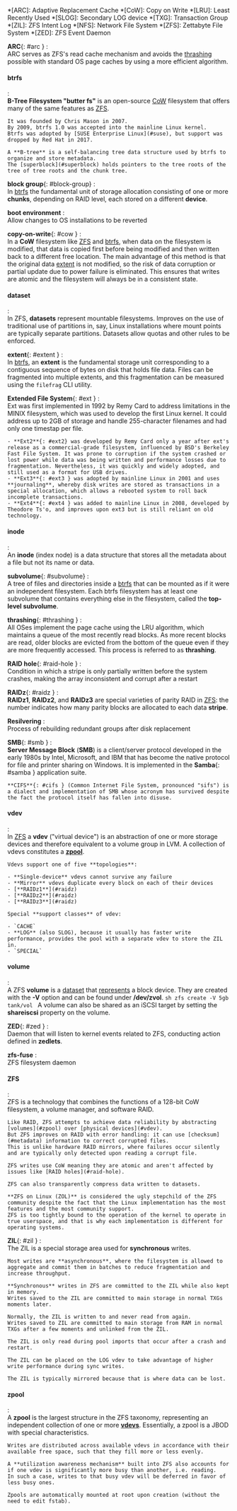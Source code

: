 *[ARC]: Adaptive Replacement Cache
*[CoW]: Copy on Write
*[LRU]: Least Recently Used
*[SLOG]: Secondary LOG device
*[TXG]: Transaction Group
*[ZIL]: ZFS Intent Log
*[NFS]: Network File System
*[ZFS]: Zettabyte File System
*[ZED]: ZFS Event Daemon

**ARC**{: #arc }
:   
    ARC serves as ZFS's read cache mechanism and avoids the [thrashing](#thrashing) possible with standard OS page caches by using a more efficient algorithm.


#### btrfs
:   
    **B-Tree Filesystem "butter fs"** is an open-source [CoW](#cow) filesystem that offers many of the same features as [ZFS](#zfs). 
    
    It was founded by Chris Mason in 2007.
    By 2009, btrfs 1.0 was accepted into the mainline Linux kernel.
    Btrfs was adopted by [SUSE Enterprise Linux](#suse), but support was dropped by Red Hat in 2017.
    
    A **B-tree** is a self-balancing tree data structure used by btrfs to organize and store metadata.
    The [superblock](#superblock) holds pointers to the tree roots of the tree of tree roots and the chunk tree.

**block group**{: #block-group}
:   
    In [btrfs](#btrfs) the fundamental unit of storage allocation consisting of one or more **chunks**, depending on RAID level, each stored on a different **device**.

**boot environment**
:   
    Allow changes to OS installations to be reverted

**copy-on-write**{: #cow }
:   
    In a **CoW** filesystem like [ZFS](#zfs) and [btrfs](#btrfs), when data on the filesystem is modified, that data is copied first before being modified and then written back to a different free location. 
    The main advantage of this method is that the original data [extent](#extent) is not modified, so the risk of data corruption or partial update due to power failure is eliminated.
    This ensures that writes are atomic and the filesystem will always be in a consistent state.

#### dataset
:   
    In ZFS, **datasets** represent mountable filesystems.
    Improves on the use of traditional use of partitions in, say, Linux installations where mount points are typically separate partitions.
    Datasets allow quotas and other rules to be enforced.

**extent**{: #extent }
:   
    In [btrfs](#btrfs), an **extent** is the fundamental storage unit corresponding to a contiguous sequence of bytes on disk that holds file data. 
    Files can be fragmented into multiple extents, and this fragmentation can be measured using the `filefrag` CLI utility.

**Extended File System**{: #ext } 
:   
    Ext was first implemented in 1992 by Remy Card to address limitations in the MINIX filesystem, which was used to develop the first Linux kernel. 
    It could address up to 2GB of storage and handle 255-character filenames and had only one timestap per file.

    - **Ext2**{: #ext2} was developed by Remy Card only a year after ext's release as a commercial-grade filesystem, influenced by BSD's Berkeley Fast File System. It was prone to corruption if the system crashed or lost power while data was being written and performance losses due to fragmentation. Nevertheless, it was quickly and widely adopted, and still used as a format for USB drives.
    - **Ext3**{: #ext3 } was adopted by mainline Linux in 2001 and uses **journaling**, whereby disk writes are stored as transactions in a special allocation, which allows a rebooted system to roll back incomplete transactions.
    - **Ext4**{: #ext4 } was added to mainline Linux in 2008, developed by Theodore Ts'o, and improves upon ext3 but is still reliant on old technology.

#### inode
:   
    An **inode** (index node) is a data structure that stores all the metadata about a file but not its name or data.

**subvolume**{: #subvolume}
:   
    A tree of files and directories inside a [btrfs](#btrfs) that can be mounted as if it were an independent filesystem.
    Each btrfs filesystem has at least one subvolume that contains everything else in the filesystem, called the **top-level subvolume**.

**thrashing**{: #thrashing }
:   
    All OSes implement the page cache using the LRU algorithm, which maintains a queue of the most recently read blocks.
    As more recent blocks are read, older blocks are evicted from the bottom of the queue even if they are more frequently accessed.
    This process is referred to as **thrashing**.
    

**RAID hole**{: #raid-hole }
:   
    Condition in which a stripe is only partially written before the system crashes, making the array inconsistent and corrupt after a restart

**RAIDz**{: #raidz }
:   
    **RAIDz1**, **RAIDz2**, and **RAIDz3** are special varieties of parity RAID in [ZFS](#zfs): the number indicates how many parity blocks are allocated to each data **stripe**.

**Resilvering**
:   
    Process of rebuilding redundant groups after disk replacement

**SMB**{: #smb }
:   
    **Server Message Block** (**SMB**) is a client/server protocol developed in the early 1980s by Intel, Microsoft, and IBM that has become the native protocol for file and printer sharing on Windows.
    It is implemented in the **Samba**{: #samba } application suite.

    **CIFS**{: #cifs } (Common Internet File System, pronounced "sifs") is a dialect and implementation of SMB whose acronym has survived despite the fact the protocol itself has fallen into disuse.


#### vdev
:   
    In [ZFS](#zfs) a **vdev** ("virtual device") is an abstraction of one or more storage devices and therefore equivalent to a volume group in LVM.
    A collection of vdevs constitutes a [**zpool**](#zpool).

    Vdevs support one of five **topologies**:

    - **Single-device** vdevs cannot survive any failure
    - **Mirror** vdevs duplicate every block on each of their devices
    - [**RAIDz1**](#raidz)
    - [**RAIDz2**](#raidz)
    - [**RAIDz3**](#raidz)

    Special **support classes** of vdev:

    - `CACHE`
    - **LOG** (also SLOG), because it usually has faster write performance, provides the pool with a separate vdev to store the ZIL in.
    - `SPECIAL`

#### volume
:   
    A ZFS **volume** is a [dataset](#dataset) that [represents](https://docs.oracle.com/cd/E18752_01/html/819-5461/gaypf.html) a block device.
    They are created with the **-V** option and can be found under **/dev/zvol**.
    ```sh
    zfs create -V 5gb tank/vol
    ```
    A volume can also be shared as an iSCSI target by setting the **shareiscsi** property on the volume.

**ZED**{: #zed }
:   
    Daemon that will listen to kernel events related to ZFS, conducting action defined in **zedlets**.

**zfs-fuse**
:   
    ZFS filesystem daemon


#### ZFS
:   
    ZFS is a technology that combines the functions of a 128-bit CoW filesystem, a volume manager, and software RAID.

    Like RAID, ZFS attempts to achieve data reliability by abstracting [volumes](#zpool) over [physical devices](#vdev). 
    But ZFS improves on RAID with error handling: it can use [checksum](#metadata) information to correct corrupted files.
    This is unlike hardware RAID mirrors, where failures occur silently and are typically only detected upon reading a corrupt file.

    ZFS writes use CoW meaning they are atomic and aren't affected by issues like [RAID holes](#raid-hole).

    ZFS can also transparently compress data written to datasets.

    **ZFS on Linux (ZOL)** is considered the ugly stepchild of the ZFS community despite the fact that the Linux implementation has the most features and the most community support.
    ZFS is too tightly bound to the operation of the kernel to operate in true userspace, and that is why each implementation is different for operating systems.

**ZIL**{: #zil }
:   
    The ZIL is a special storage area used for **synchronous** writes.

    Most writes are **asynchronous**, where the filesystem is allowed to aggregate and commit them in batches to reduce fragmentation and increase throughput.

    **Synchronous** writes in ZFS are committed to the ZIL while also kept in memory.
    Writes saved to the ZIL are committed to main storage in normal TXGs moments later.

    Normally, the ZIL is written to and never read from again.
    Writes saved to ZIL are committed to main storage from RAM in normal TXGs after a few moments and unlinked from the ZIL.

    The ZIL is only read during pool imports that occur after a crash and restart.

    The ZIL can be placed on the LOG vdev to take advantage of higher write performance during sync writes.

    The ZIL is typically mirrored because that is where data can be lost.

#### zpool
:   
    A **zpool** is the largest structure in the ZFS taxonomy, representing an independent collection of one or more [**vdevs**](#vdev).
    Essentially, a zpool is a JBOD with special characteristics.

    Writes are distributed across available vdevs in accordance with their available free space, such that they fill more or less evenly.

    A **utilization awareness mechanism** built into ZFS also accounts for if one vdev is significantly more busy than another, i.e. reading.
    In such a case, writes to that busy vdev will be deferred in favor of less busy ones.

    Zpools are automatically mounted at root upon creation (without the need to edit fstab).
